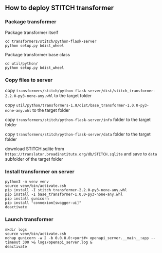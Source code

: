 ## How to deploy STITCH transformer

### Package transformer

Package transformer itself
```
cd transformers/stitch/python-flask-server
python setup.py bdist_wheel
```
Package transformer base class
```
cd util/python/
python setup.py bdist_wheel
```

### Copy files to server

copy `transformers/stitch/python-flask-server/dist/stitch_transformer-2.2.0-py3-none-any.whl` to the target folder

copy `util/python/transformers-1.0/dist/base_transformer-1.0.0-py3-none-any.whl` to the target folder

copy `transformers/stitch/python-flask-server/info` folder to the target folder

copy `transformers/stitch/python-flask-server/data` folder to the target folder

download STITCH.sqlite from `https://translator.broadinstitute.org/db/STITCH.sqlite` and save to `data` subfolder of the target folder


### Install transformer on server

```
python3 -m venv venv
source venv/bin/activate.csh
pip install -I stitch_transformer-2.2.0-py3-none-any.whl
pip install -I base_transformer-1.0.0-py3-none-any.whl
pip install gunicorn
pip install "connexion[swagger-ui]"
deactivate
```

### Launch transformer

```
mkdir logs
source venv/bin/activate.csh
nohup gunicorn -w 2 -b 0.0.0.0:<port#> openapi_server.__main__:app --timeout 300 >& logs/openapi_server.log &
deactivate
```
